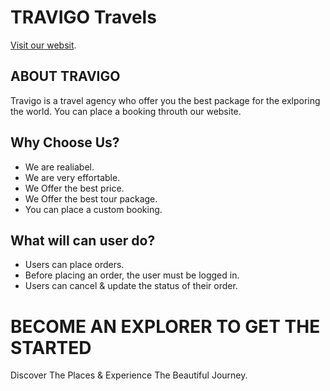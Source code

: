# TRAVIGO Travels

[Visit our websit](https://travigo-travel.web.app/).

## ABOUT TRAVIGO
Travigo is a travel agency who offer you the best package for the exlporing the world. You can place a  booking throuth our website.

## Why Choose Us?
* We are realiabel.
* We are very effortable.
* We Offer the best price.
* We Offer the best tour package.
* You can place a custom booking.

## What will can user do?
* Users can place orders.
* Before placing an order, the user must be logged in.
* Users can cancel & update the status of their order.


# BECOME AN EXPLORER TO GET THE STARTED
Discover The Places & Experience The Beautiful Journey.




